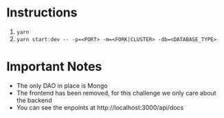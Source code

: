 # Instructions
1. `yarn`
2. `yarn start:dev -- -p=<PORT> -m=<FORK|CLUSTER> -db=<DATABASE_TYPE> `


# Important Notes
* The only DAO in place is Mongo
* The frontend has been removed, for this challenge we only care about the backend
* You can see the enpoints at http://localhost:3000/api/docs